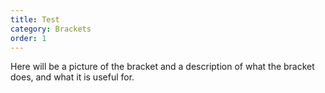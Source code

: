 ```yaml
---
title: Test
category: Brackets
order: 1
---
```


Here will be a picture of the bracket and a description of what the bracket does,
and what it is useful for.
